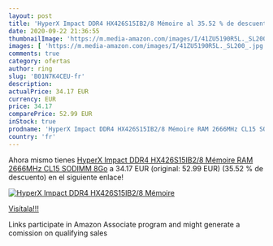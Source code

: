 ```yaml
---
layout: post
title: 'HyperX Impact DDR4 HX426S15IB2/8 Mémoire al 35.52 % de descuento'
date: 2020-09-22 21:36:55
thumbnailImage: 'https://m.media-amazon.com/images/I/41ZU5190R5L._SL200_.jpg'
images: [ 'https://m.media-amazon.com/images/I/41ZU5190R5L._SL200_.jpg' ]
comments: true
category: ofertas
author: ring
slug: 'B01N7K4CEU-fr'
description:
actualPrice: 34.17 EUR
currency: EUR
price: 34.17
comparePrice: 52.99 EUR
inStock: true
prodname: 'HyperX Impact DDR4 HX426S15IB2/8 Mémoire RAM 2666MHz CL15 SODIMM 8Go'
country: 'fr'
---
```


Ahora mismo tienes [HyperX Impact DDR4 HX426S15IB2/8 Mémoire RAM 2666MHz CL15 SODIMM 8Go](https://www.amazon.fr/dp/B01N7K4CEU/?tag=tolees0d-21) a 34.17 EUR (original: 52.99 EUR) (35.52 %  de descuento) en el siguiente enlace!

[![HyperX Impact DDR4 HX426S15IB2/8 Mémoire](https://m.media-amazon.com/images/I/41ZU5190R5L._SL200_.jpg)](https://www.amazon.fr/dp/B01N7K4CEU/?tag=tolees0d-21)

[Visítala!!!](https://www.amazon.fr/dp/B01N7K4CEU/?tag=tolees0d-21)

Links participate in Amazon Associate program and might generate a comission on qualifying sales
